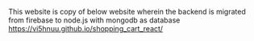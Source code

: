 This website is copy of below website wherein the backend is migrated from firebase to node.js with mongodb as database 
https://vi5hnuu.github.io/shopping_cart_react/
